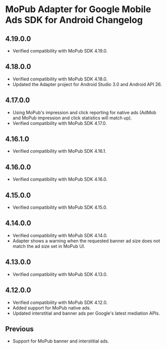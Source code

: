 # MoPub Adapter for Google Mobile Ads SDK for Android Changelog

## 4.19.0.0
- Verified compatibility with MoPub SDK 4.19.0.

## 4.18.0.0
- Verified compatibility with MoPub SDK 4.18.0.
- Updated the Adapter project for Android Studio 3.0 and Android API 26.

## 4.17.0.0
- Using MoPub's impression and click reporting for native ads (AdMob and MoPub
  impression and click statistics will match up).
- Verified compatibility with MoPub SDK 4.17.0.

## 4.16.1.0
- Verified compatibility with MoPub SDK 4.16.1.

## 4.16.0.0
- Verified compatibility with MoPub SDK 4.16.0.

## 4.15.0.0
- Verified compatibility with MoPub SDK 4.15.0.

## 4.14.0.0
- Verified compatibility with MoPub SDK 4.14.0.
- Adapter shows a warning when the requested banner ad size does not match the
  ad size set in MoPub UI.

## 4.13.0.0
- Verified compatibility with MoPub SDK 4.13.0.

## 4.12.0.0
- Verified compatibility with MoPub SDK 4.12.0.
- Added support for MoPub native ads.
- Updated interstitial and banner ads per Google's latest mediation APIs.

## Previous
- Support for MoPub banner and interstitial ads.
